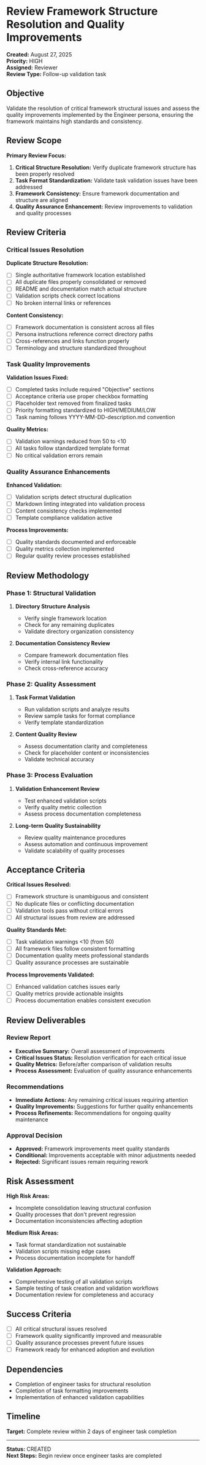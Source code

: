 # Review Framework Structure Resolution and Quality Improvements

**Created:** August 27, 2025  
**Priority:** HIGH  
**Assigned:** Reviewer  
**Review Type:** Follow-up validation task  

## Objective

Validate the resolution of critical framework structural issues and assess the quality improvements implemented by the Engineer persona, ensuring the framework maintains high standards and consistency.

## Review Scope

**Primary Review Focus:**

1. **Critical Structure Resolution:** Verify duplicate framework structure has been properly resolved
2. **Task Format Standardization:** Validate task validation issues have been addressed  
3. **Framework Consistency:** Ensure framework documentation and structure are aligned
4. **Quality Assurance Enhancement:** Review improvements to validation and quality processes

## Review Criteria

### Critical Issues Resolution

**Duplicate Structure Resolution:**
- [ ] Single authoritative framework location established
- [ ] All duplicate files properly consolidated or removed
- [ ] README and documentation match actual structure
- [ ] Validation scripts check correct locations
- [ ] No broken internal links or references

**Content Consistency:**
- [ ] Framework documentation is consistent across all files
- [ ] Persona instructions reference correct directory paths
- [ ] Cross-references and links function properly
- [ ] Terminology and structure standardized throughout

### Task Quality Improvements

**Validation Issues Fixed:**
- [ ] Completed tasks include required "Objective" sections
- [ ] Acceptance criteria use proper checkbox formatting
- [ ] Placeholder text removed from finalized tasks
- [ ] Priority formatting standardized to HIGH/MEDIUM/LOW
- [ ] Task naming follows YYYY-MM-DD-description.md convention

**Quality Metrics:**
- [ ] Validation warnings reduced from 50 to <10
- [ ] All tasks follow standardized template format
- [ ] No critical validation errors remain

### Quality Assurance Enhancements

**Enhanced Validation:**
- [ ] Validation scripts detect structural duplication
- [ ] Markdown linting integrated into validation process
- [ ] Content consistency checks implemented
- [ ] Template compliance validation active

**Process Improvements:**
- [ ] Quality standards documented and enforceable
- [ ] Quality metrics collection implemented
- [ ] Regular quality review processes established

## Review Methodology

### Phase 1: Structural Validation
1. **Directory Structure Analysis**
   - Verify single framework location
   - Check for any remaining duplicates
   - Validate directory organization consistency

2. **Documentation Consistency Review**
   - Compare framework documentation files
   - Verify internal link functionality
   - Check cross-reference accuracy

### Phase 2: Quality Assessment
1. **Task Format Validation**
   - Run validation scripts and analyze results
   - Review sample tasks for format compliance
   - Verify template standardization

2. **Content Quality Review**
   - Assess documentation clarity and completeness
   - Check for placeholder content or inconsistencies
   - Validate technical accuracy

### Phase 3: Process Evaluation
1. **Validation Enhancement Review**
   - Test enhanced validation scripts
   - Verify quality metric collection
   - Assess process documentation completeness

2. **Long-term Quality Sustainability**
   - Review quality maintenance procedures
   - Assess automation and continuous improvement
   - Validate scalability of quality processes

## Acceptance Criteria

**Critical Issues Resolved:**
- [ ] Framework structure is unambiguous and consistent
- [ ] No duplicate files or conflicting documentation
- [ ] Validation tools pass without critical errors
- [ ] All structural issues from review are addressed

**Quality Standards Met:**
- [ ] Task validation warnings <10 (from 50)
- [ ] All framework files follow consistent formatting
- [ ] Documentation quality meets professional standards
- [ ] Quality assurance processes are sustainable

**Process Improvements Validated:**
- [ ] Enhanced validation catches issues early
- [ ] Quality metrics provide actionable insights
- [ ] Process documentation enables consistent execution

## Review Deliverables

### Review Report
- **Executive Summary:** Overall assessment of improvements
- **Critical Issues Status:** Resolution verification for each critical issue
- **Quality Metrics:** Before/after comparison of validation results
- **Process Assessment:** Evaluation of quality assurance enhancements

### Recommendations
- **Immediate Actions:** Any remaining critical issues requiring attention
- **Quality Improvements:** Suggestions for further quality enhancements
- **Process Refinements:** Recommendations for ongoing quality maintenance

### Approval Decision
- **Approved:** Framework improvements meet quality standards
- **Conditional:** Improvements acceptable with minor adjustments needed
- **Rejected:** Significant issues remain requiring rework

## Risk Assessment

**High Risk Areas:**
- Incomplete consolidation leaving structural confusion
- Quality processes that don't prevent regression
- Documentation inconsistencies affecting adoption

**Medium Risk Areas:**
- Task format standardization not sustainable
- Validation scripts missing edge cases
- Process documentation incomplete for handoff

**Validation Approach:**
- Comprehensive testing of all validation scripts
- Sample testing of task creation and validation workflows
- Documentation review for completeness and accuracy

## Success Criteria

- [ ] All critical structural issues resolved
- [ ] Framework quality significantly improved and measurable
- [ ] Quality assurance processes prevent future issues
- [ ] Framework ready for enhanced adoption and evolution

## Dependencies

- Completion of engineer tasks for structural resolution
- Completion of task formatting improvements  
- Implementation of enhanced validation capabilities

## Timeline

**Target:** Complete review within 2 days of engineer task completion

---

**Status:** CREATED  
**Next Steps:** Begin review once engineer tasks are completed
